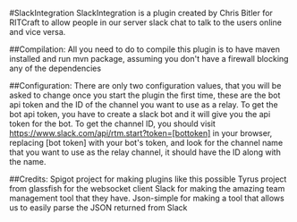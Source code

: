 #SlackIntegration
SlackIntegration is a plugin created by Chris Bitler for RITCraft to allow people in our server slack chat to talk to the users online and vice versa.

##Compilation:
All you need to do to compile this plugin is to have maven installed and run mvn package, assuming you don't have a firewall blocking any of the dependencies

##Configuration:
There are only two configuration values, that you will be asked to change once you start the plugin the first time, these are the bot api token and the ID of the channel you want to use as a relay.
To get the bot api token, you have to create a slack bot and it will give you the api token for the bot.
To get the channel ID, you should visit https://www.slack.com/api/rtm.start?token=[bottoken] in your browser, replacing [bot token] with your bot's token, and look for the channel name that you want to use as the relay channel, it should have the ID along with the name.

##Credits:
Spigot project for making plugins like this possible
Tyrus project from glassfish for the websocket client
Slack for making the amazing team management tool that they have.
Json-simple for making a tool that allows us to easily parse the JSON returned from Slack
